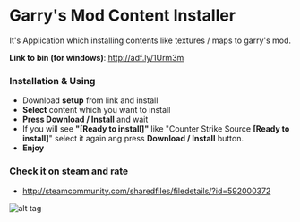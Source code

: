 # Garry's Mod Content Installer

It's Application which installing contents like textures / maps to garry's mod.

**Link to bin (for windows)**: http://adf.ly/1Urm3m

### Installation & Using
* Download **setup** from link and install
* **Select** content which you want to install
* **Press Download / Install** and wait
* If you will see **"[Ready to install]"** like "Counter Strike Source **[Ready to install]**" select it again ang press **Download / Install** button.
* **Enjoy**

### Check it on steam and rate
* http://steamcommunity.com/sharedfiles/filedetails/?id=592000372

![alt tag](blob:https://drive.google.com/8024ba33-3521-47ee-b7e9-989ab9095166)
